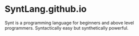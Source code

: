 # SyntLang.github.io
Synt is a programming language for beginners and above level programmers. Syntactically easy but synthetically powerful.
